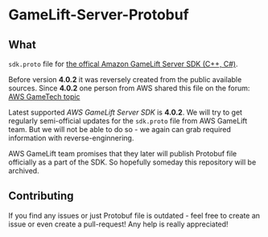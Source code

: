 # GameLift-Server-Protobuf

## What
`sdk.proto` file for [the offical Amazon GameLift Server SDK (C++, C#)](https://aws.amazon.com/gamelift/getting-started/#Amazon_GameLift_Server_SDK).

Before version **4.0.2** it was reversely created from the public available sources. Since **4.0.2** one person from AWS shared this file on the forum: [AWS GameTech topic](https://forums.awsgametech.com/t/differences-between-c-and-c-aws-gamelift-server-sdk/10812/6)

Latest supported *AWS GameLift Server SDK* is **4.0.2**. We will try to get regularly semi-official updates for the `sdk.proto` file from AWS GameLift team. But we will not be able to do so - we again can grab required information with reverse-enginnering.

AWS GameLift team promises that they later will publish Protobuf file officially as a part of the SDK. So hopefully someday this repository will be archived.

## Contributing
If you find any issues or just Protobuf file is outdated - feel free to create an issue or even create a pull-request! Any help is really appreciated!
